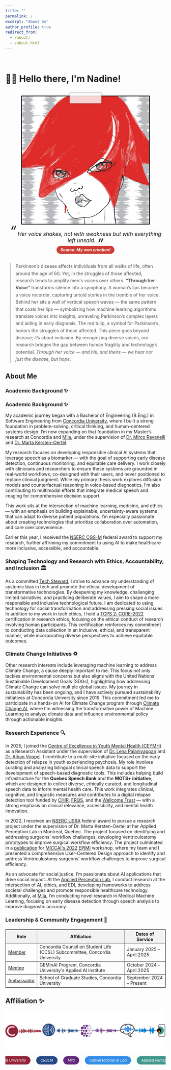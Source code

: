 ```yaml
---
title: ""
permalink: /
excerpt: "About me"
author_profile: true
redirect_from: 
  - /about/
  - /about.html
---
```


<br>

# 👋🏼 Hello there, I'm Nadine!

<br>

<!-- Animate.css (keep this to enable animations) -->
<link rel="stylesheet" href="https://cdnjs.cloudflare.com/ajax/libs/animate.css/4.1.1/animate.min.css"/>

<!-- Responsive Photo Frame with Tape -->
<div class="animate__animated animate__swing" style="text-align: center;">
  <div class="photo-frame">
    <img src="/images/website-photo-2.jpg" alt="Visual of Parkinson's research pipeline from voice to machine learning model" class="photo-img">
    <div class="tape"></div>
  </div>
</div>

<!-- Caption Quote Below Image -->
<div style="text-align: center; font-style: italic; margin-top: 1em; font-size: 1.2em;">
  <span style="font-size: 2.5em; line-height: 0; vertical-align: top;">“</span>
  Her voice shakes, not with weakness but with everything left unsaid.
  <span style="font-size: 2.5em; line-height: 0; vertical-align: bottom;">”</span>
  <br>
  <span style="font-size: 0.75em; color: #fff; background: #CC3D34; padding: 5px 12px; border-radius: 15px; display: inline-block; margin-top: 0.6em;">
    <strong> Source: My own creation! </strong>
  </span>
</div>

<!-- Blockquote Text Description -->
<div style="max-width: 1200px; margin: 2em auto; padding: 0 1em;">
  <blockquote style="border-left: 4px solid #ccc; padding-left: 1em; color: #555; margin: 1em 0; line-height: 1.6;">
    Parkinson’s disease affects individuals from all walks of life, often around the age of 60. Yet, in the struggles of those affected, research tends to amplify men's voices over others. <strong>“Through her Voice”</strong> transforms silence into a symphony. A woman’s lips become a voice recorder, capturing untold stories in the tremble of her voice. Behind her sits a wall of vertical speech waves — the same pattern that coats her lips — symbolizing how machine learning algorithms translate voices into insights, unraveling Parkinson’s complex layers and aiding in early diagnosis. The red tulip, a symbol for Parkinson’s, honors the struggles of those affected. This piece goes beyond disease; it’s about inclusion. By recognizing diverse voices, our research bridges the gap between human fragility and technology’s potential. <em>Through her voice — and his, and theirs — we hear not just the disease, but hope.</em>
  </blockquote>
</div>

<!-- Responsive Styling -->
<style>
  .photo-frame {
    position: relative;
    display: inline-block;
    width: 90vw;               /* Responsive width */
    max-width: 400px;          /* Limits size on desktop */
    aspect-ratio: 1 / 1;       /* Keeps image square */
    border: 2.5px solid black;
    overflow: visible;
  }

  .photo-img {
    width: 100%;
    height: 100%;
    object-fit: cover;
    display: block;
  }

  .tape {
    position: absolute;
    background: rgba(255, 255, 255, 0.8);
    box-shadow: 0 0 5px rgba(0, 0, 0, 0.5);
    width: 25%;              /* Proportional to container */
    height: 8%;
    top: -10px;
    left: 50%;
    transform: translateX(-50%);
  }
</style>

## About Me

### Academic Background ✨
### Academic Background ✨

My academic journey began with a Bachelor of Engineering (B.Eng.) in Software Engineering from [Concordia University](https://www.concordia.ca/), where I built a strong foundation in problem-solving, critical thinking, and human-centered systems design. I’m now expanding on that foundation in my Master’s research at Concordia and [Mila](https://mila.quebec/en), under the supervision of [Dr. Mirco Ravanelli](https://sites.google.com/site/mircoravanelli/) and [Dr. Marta Kersten-Oertel](https://www.concordia.ca/next-gen/kersten-oertel.html).

My research focuses on developing responsible clinical AI systems that leverage speech as a biomarker — with the goal of supporting early disease detection, continuous monitoring, and equitable care delivery. I work closely with clinicians and researchers to ensure these systems are grounded in real-world workflows, co-designed with their users, and never positioned to replace clinical judgment. While my primary thesis work explores diffusion models and counterfactual reasoning in voice-based diagnostics, I’m also contributing to multimodal efforts that integrate medical speech and imaging for comprehensive decision support.

This work sits at the intersection of machine learning, medicine, and ethics — with an emphasis on building explainable, uncertainty-aware systems that can adapt to diverse patient populations. I’m especially passionate about creating technologies that prioritize collaboration over automation, and care over convenience.

Earlier this year, I received the [NSERC CGS-M](https://www.nserc-crsng.gc.ca/Students-Etudiants/PG-CS/CGSM-BESCM_eng.asp) federal award to support my research, further affirming my commitment to using AI to make healthcare more inclusive, accessible, and accountable.

### Shaping Technology and Research with Ethics, Accountability, and Inclusion 🏛️
As a committed [Tech Steward](https://credentials.techstewardship.com/en/verify/88109651148606), I strive to advance my understanding of systemic bias in tech and promote the ethical development of transformative technologies. By deepening my knowledge, challenging limited narratives, and practicing deliberate values, I aim to shape a more responsible and inclusive technological future. I am dedicated to using technology for social transformation and addressing pressing social issues. In addition to my work in tech ethics, I hold a [TCPS 2: CORE-2022](https://drive.google.com/file/d/1rCDIrcQ7AjrW7oXkmqn8QLVimUWgWjr2/view?usp=sharing) certification in research ethics, focusing on the ethical conduct of research involving human participants. This certification reinforces my commitment to conducting data collection in an inclusive, ethical, and transparent manner, while incorporating diverse perspectives to achieve equitable outcomes.

### Climate Change Initiatives ♻️
Other research interests include leveraging machine learning to address Climate Change, a cause deeply important to me. This focus not only tackles environmental concerns but also aligns with the United Nations' Sustainable Development Goals (SDGs), highlighting how addressing Climate Change can solve multiple global issues. My journey in sustainability has been ongoing, and I have actively pursued sustainability initiatives at Concordia University since 2019. This commitment led me to participate in a hands-on AI for Climate Change program through [Climate Change AI](https://www.climatechange.ai/), where I'm witnessing the transformative power of Machine Learning to analyze climate data and influence environmental policy through actionable insights.

### Research Experience 🔍
In 2025, I joined the [Centre of Excellence in Youth Mental Health (CEYMH)](https://ceymh-cesmj.ca/) as a Research Assistant under the supervision of [Dr. Lena Palaniyappan](https://scholar.google.com/citations?user=rDdsjwwAAAAJ&hl=en) and [Dr. Alban Voppel](https://scholar.google.nl/citations?user=eb-aB2kAAAAJ&hl=en). I contribute to a multi-site initiative focused on the early detection of relapse in youth experiencing psychosis. My role involves curating and analyzing bilingual clinical speech data to support the development of speech-based diagnostic tools. This includes helping build infrastructure for the **Quebec Speech Bank** and the **MOTS+ initiative**, which are designed to collect diverse, ethically curated, and longitudinal speech data to inform mental health care. This work integrates clinical, cognitive, and linguistic measures and contributes to a digital relapse detection tool funded by [CIHR](https://cihr-irsc.gc.ca/e/193.html), [FRQS](https://frq.gouv.qc.ca/en/), and the [Wellcome Trust](https://wellcome.org/) — with a strong emphasis on clinical relevance, accessibility, and mental health innovation. 

In 2022, I received an [NSERC USRA](https://www.nserc-crsng.gc.ca/Students-Etudiants/UG-PC/USRA-BRPC_eng.asp) federal award to pursue a research project under the supervision of Dr. Marta Kersten-Oertel at her Applied Perception Lab in Montreal, Quebec. The project focused on identifying and addressing surgeons' workflow challenges, developing Ventriculostomy prototypes to improve surgical workflow efficiency. The project culminated in a [publication](https://link.springer.com/chapter/10.1007/978-3-031-23223-7_5) for [MICCAI's 2022](https://conferences.miccai.org/2022/en/MICCAI2022-WORKSHOPS.html) [EPIMI](https://sites.google.com/view/epimi) workshop, where my team and I presented a comprehensive User-Centered Design approach to identify and address Ventriculostomy surgeons' workflow challenges to improve surgical efficiency.

As an advocate for social justice, I’m passionate about AI applications that drive social impact. At the [Applied Perception Lab](https://ap-lab.ca/), I conduct research at the intersection of AI, ethics, and EDI, developing frameworks to address societal challenges and promote responsible healthcare technology. Additionally, at [Mila](https://mila.quebec/en/directory/nadine-el-mufti), I’m conducting novel research in Medical Machine Learning, focusing on early disease detection through speech analysis to improve diagnostic accuracy.

### Leadership & Community Engagement 🌟
<div style="margin-top: 20px;"></div>

<table border="1">
  <tr style="background-color: #f2f2f2;">
    <th>Role</th>
    <th>Affiliation</th>
    <th>Dates of Service</th>
  </tr>
  <tr>
    <td><a href="https://www.concordia.ca/research/applied-ai-institute/initiatives/geminai.html">Member</a></td>
    <td>Concordia Council on Student Life (CCSL) Subcommittee, Concordia University</td>
    <td>January 2025 – April 2025</td>
  </tr>  
  <tr>
    <td><a href="https://www.concordia.ca/research/applied-ai-institute/initiatives/geminai.html">Mentee</a></td>
    <td>GEMinAI Program, Concordia University's Applied AI Institute</td>
    <td>October 2024 – April 2025</td>
  </tr>
  <tr>
    <td><a href="https://api.unibuddy.co/og/concordia-university-postgraduate/buddies/students/66df5f6635b519411372b26b?buddyPosition=share">Ambassador</a></td>
    <td>School of Graduate Studies, Concordia University</td>
    <td>September 2024 – Present</td>
  </tr>
</table>

<!-- ### Curret Affiliations 🌐
<div style="margin-top: 20px;">
<table border="1">
  <tr>
    <td><img src="https://drive.google.com/uc?id=1UprcfA_F0Ef_xiaKEm3yabpMUPt-_yRp" alt="Image 1"></td> 
    <td><img src="https://drive.google.com/uc?id=1Xfi4023kArGnnvenQHJN4OLBKNtaVSea" alt="Image 2"></td>
    <td><img src="https://drive.google.com/uc?id=1yY-o43-rQhZp6U_EgoJJ0eNmWLasVja6" alt="Image 3"></td>
    <td><img src="https://drive.google.com/uc?id=1Dd7GlHn0Lvh_QLhknM4-M-JPMIoyOsUS" alt="Image 4"></td>
  </tr>
</table>
</div> -->


<!-- # Current Projects

## Reimplementing and Reproducing Machine Learning Research Papers

I have experience with independent research. I have implemented the Reward Constrained Policy Optimization paper into stable-baselines3 PPO and reproduced the original results by running and tracking experiments.

To accompany this work, I have submitted a blog post to the **ICLR** Blogposts Track communicating the paper's theory and my results.

Feel free to look at my specific [portfolio entry](https://sudo-boris.github.io/portfolio/RCPPO/).

## Machine Learning Projects -->

<h2>Affiliation ✨</h2>

<!-- Image -->
<div style="text-align: center; margin: 1em auto 0;">
  <img src="/images/website-footer.png" alt="Visual of Parkinson's research pipeline from voice to machine learning model" style="max-width: 100%; height: auto; padding: 0;">
</div>

<style>
  .affiliation-tag {
    font-size: 0.8em;
    color: white;
    padding: 6px 14px;
    border-radius: 20px;
    display: inline-block;
    margin: 0px 7px;
    text-decoration: none !important; 
    transition: transform 0.2s ease, background 0.2s ease;
  }

  .affiliation-tag:hover {
    transform: scale(1.08);
    cursor: pointer;
    font-weight: bold;
    text-decoration: underline;
  }

  .concordia { background: #922338; }
  .crblm { background: #244883; }
  .convai { background: #328de7; }
  .mila { background: #63287d; }
  .aplab { background: #3f968a; }
</style>


<!-- Colored affiliation line -->
<div style="display: flex; justify-content: center; align-items: center; gap: 16px; white-space: nowrap; overflow-x: auto; padding: 1em 0;">
  <em>
    <a href="https://www.concordia.ca/" class="affiliation-tag concordia" target="_blank">Concordia University</a>
    <a href="https://crblm.ca/" class="affiliation-tag crblm" target="_blank">CRBLM</a>
    <a href="https://mila.quebec/en" class="affiliation-tag mila" target="_blank">Mila</a>
    <a href="https://sites.google.com/site/mircoravanelli/students" class="affiliation-tag convai" target="_blank">Conversational AI Lab</a>
    <a href="https://ap-lab.ca/" class="affiliation-tag aplab" target="_blank">Applied Perception Lab</a>
  </em>
</div>


